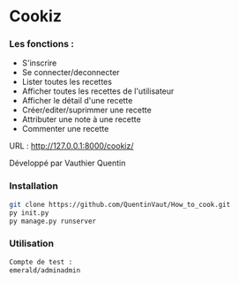 # Cookiz

### Les fonctions : 
- S'inscrire
- Se connecter/deconnecter
- Lister toutes les recettes
- Afficher toutes les recettes de l'utilisateur
- Afficher le détail d'une recette
- Créer/editer/suprimmer une recette
- Attributer une note à une recette
- Commenter une recette

URL : http://127.0.0.1:8000/cookiz/

Développé par Vauthier Quentin

### Installation

```sh
git clone https://github.com/QuentinVaut/How_to_cook.git
py init.py
py manage.py runserver
```
### Utilisation

```sh
Compte de test :
emerald/adminadmin
```
